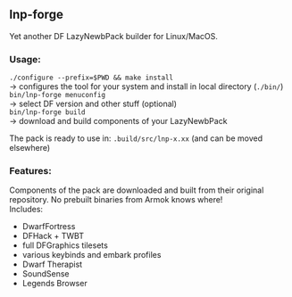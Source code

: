 ## lnp-forge
Yet another DF LazyNewbPack builder for Linux/MacOS.

### Usage:
`./configure --prefix=$PWD && make install`  
-> configures the tool for your system and install in local directory (`./bin/`)  
`bin/lnp-forge menuconfig`  
-> select DF version and other stuff (optional)  
`bin/lnp-forge build`  
-> download and build components of your LazyNewbPack  

The pack is ready to use in: `.build/src/lnp-x.xx` (and can be moved elsewhere)

### Features:
Components of the pack are downloaded and built from their original repository. No prebuilt binaries from Armok knows where!  
Includes:  
* DwarfFortress
* DFHack + TWBT
* full DFGraphics tilesets
* various keybinds and embark profiles
* Dwarf Therapist
* SoundSense
* Legends Browser
